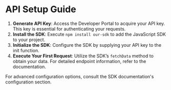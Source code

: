 # API Setup Guide

1. **Generate API Key**: Access the Developer Portal to acquire your API key. This key is essential for authenticating your requests.
2. **Install the SDK**: Execute `npm install our-sdk` to add the JavaScript SDK to your project.
3. **Initialize the SDK**: Configure the SDK by supplying your API key to the init function.
4. **Execute Your First Request**: Utilize the SDK’s `fetchData` method to obtain your data. For detailed endpoint information, refer to the documentation.

For advanced configuration options, consult the SDK documentation's configuration section.